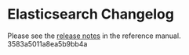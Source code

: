 # Elasticsearch Changelog

Please see the [release notes](https://www.elastic.co/guide/en/elasticsearch/reference/current/es-release-notes.html) in the reference manual.
3583a5011a8ea5b9bb4a
